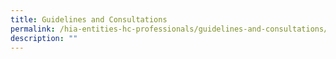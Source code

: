 ```yaml
---
title: Guidelines and Consultations
permalink: /hia-entities-hc-professionals/guidelines-and-consultations/
description: ""
---
```

